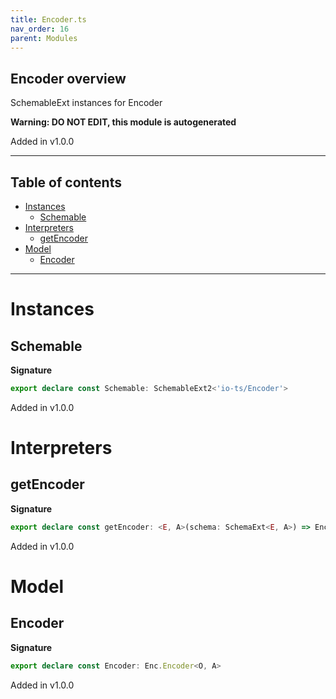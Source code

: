 ```yaml
---
title: Encoder.ts
nav_order: 16
parent: Modules
---
```


## Encoder overview

SchemableExt instances for Encoder

**Warning: DO NOT EDIT, this module is autogenerated**

Added in v1.0.0

---

<h2 class="text-delta">Table of contents</h2>

- [Instances](#instances)
  - [Schemable](#schemable)
- [Interpreters](#interpreters)
  - [getEncoder](#getencoder)
- [Model](#model)
  - [Encoder](#encoder)

---

# Instances

## Schemable

**Signature**

```ts
export declare const Schemable: SchemableExt2<'io-ts/Encoder'>
```

Added in v1.0.0

# Interpreters

## getEncoder

**Signature**

```ts
export declare const getEncoder: <E, A>(schema: SchemaExt<E, A>) => Enc.Encoder<E, A>
```

Added in v1.0.0

# Model

## Encoder

**Signature**

```ts
export declare const Encoder: Enc.Encoder<O, A>
```

Added in v1.0.0

